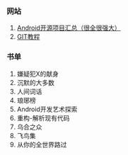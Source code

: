 ### 网站

1.  [Android开源项目汇总（很全很强大）](http://blog.csdn.net/kuanxu/article/details/39891815)
2.  [GIT教程](https://git-scm.com/book/zh/v2)

### 书单

1.  嫌疑犯X的献身
2.  沉默的大多数
3.  人间词话
4.  琅琊榜
5.  Android开发艺术探索
6.  重构-解析现有代码
7.  乌合之众
8.  飞鸟集
9.  从你的全世界路过